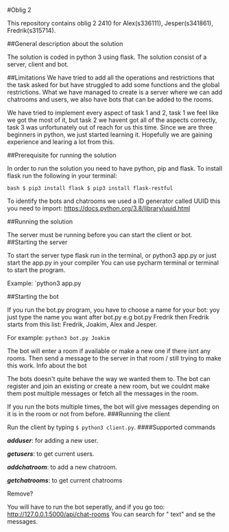 #Oblig 2

This repository contains oblig 2 2410 for Alex(s336111), Jesper(s341861), Fredrik(s315714).


##General description about the solution

The solution is coded in python 3 using flask. 
The solution consist of a server, client and bot.

##Limitations
We have tried to add all the operations and restrictions that the task asked for but have struggled to add some functions and the global restrictions. 
What we have managed to create is a server where we can add chatrooms and users, we also have bots that can be added to the rooms.

We have tried to implement every aspect of task 1 and 2, task 1 we feel like we got the most of it, but task 2 we havent got all of the aspects correctly, task 3 was unfortunately out of reach for us this time. 
Since we are three beginners in python, we just started learning it. Hopefully we are gaining experience and learing a lot from this.

##Prerequisite for running the solution

In order to run the solution you need to have python, pip and flask. To install flask run the following in your terminal:

``bash
$ pip3 install flask
$ pip3 install flask-restful
``

To identify the bots and chatrooms we used a ID generator called UUID this you need to import:
https://docs.python.org/3.8/library/uuid.html



##Running the solution

The server must be running before you can start the client or bot.
##Starting the server

To start the server type flask run in the terminal, or python3 app.py or just start the app.py in your compiler 
You can use pycharm terminal or terminal to start the program.

Example: `python3 app.py


##Starting the bot

If you run the bot.py program, you have to choose a name for your bot: yoy just type the name you want after bot.py e.g bot.py 
Fredrik then Fredrik starts from this list: Fredrik, Joakim, Alex and Jesper.

For example: `python3 bot.py Joakim`

The bot will enter a room if available or make a new one if there isnt any rooms. 
Then send a message to the server in that room / still trying to make this work.
Info about the bot

The bots doesn't quite behave the way we wanted them to. The bot can register and join an existing or create a new room, 
but we couldnt make them post multiple messages or fetch all the messages in the room.

If you run the bots multiple times, the bot will give messages depending on it is in the room or not from before.
###Running the client

Run the client by typing `$ python3 client.py`.
####Supported commands

***adduser***: for adding a new user.

***getusers***: to get current users.

***addchatroom***: to add a new chatroom.

***getchatrooms***: to get current chatrooms



Remove?

You will have to run the bot seperatly, 
and if you go too: http://127.0.0.1:5000/api/chat-rooms You can search for " text" and se the messages.